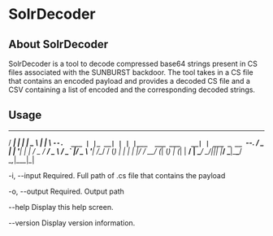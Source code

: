 # SolrDecoder

## About SolrDecoder
SolrDecoder is a tool to decode compressed base64 strings present in CS files associated with the SUNBURST backdoor. The tool takes in a CS file that contains an encoded payload and provides a decoded CS file and a CSV containing a list of encoded and the corresponding decoded strings. 

## Usage

 _____       _     ______                   _
/  ___|     | |    |  _  \                 | |
\ `--.  ___ | |_ __| | | |___  ___ ___   __| | ___ _ __
 `--. \/ _ \| | '__| | | / _ \/ __/ _ \ / _` |/ _ \ '__|
/\__/ / (_) | | |  | |/ /  __/ (_| (_) | (_| |  __/ |
\____/ \___/|_|_|  |___/ \___|\___\___/ \__,_|\___|_|


  -i, --input     Required. Full path of .cs file that contains the payload

  -o, --output    Required. Output path

  --help          Display this help screen.

  --version       Display version information.

